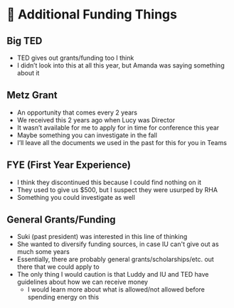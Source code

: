 # 🧐 Additional Funding Things

## Big TED&#x20;

* TED gives out grants/funding too I think
* I didn’t look into this at all this year, but Amanda was saying something about it

## Metz Grant

* An opportunity that comes every 2 years
* We received this 2 years ago when Lucy was Director
* It wasn’t available for me to apply for in time for conference this year
* Maybe something you can investigate in the fall
* I’ll leave all the documents we used in the past for this for you in Teams

## FYE (First Year Experience)

* I think they discontinued this because I could find nothing on it
* They used to give us $500, but I suspect they were usurped by RHA
* Something you could investigate as well

## General Grants/Funding

* Suki (past president) was interested in this line of thinking
* She wanted to diversify funding sources, in case IU can't give out as much some years
* Essentially, there are probably general grants/scholarships/etc. out there that we could apply to
* The only thing I would caution is that Luddy and IU and TED have guidelines about how we can receive money
  * I would learn more about what is allowed/not allowed before spending energy on this
